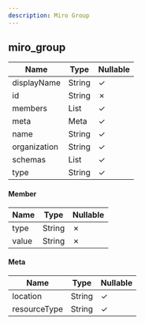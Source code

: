 ```yaml
---
description: Miro Group
---
```

miro_group
----------

| **Name**     | **Type**     | **Nullable** |
| ------------ | ------------ | ------------ |
| displayName  | String       | &check;      |
| id           | String       | &cross;      |
| members      | List<Member> | &check;      |
| meta         | Meta         | &check;      |
| name         | String       | &check;      |
| organization | String       | &check;      |
| schemas      | List<String> | &check;      |
| type         | String       | &check;      |

#### Member
| **Name** | **Type** | **Nullable** |
| -------- | -------- | ------------ |
| type     | String   | &cross;      |
| value    | String   | &cross;      |

#### Meta
| **Name**     | **Type** | **Nullable** |
| ------------ | -------- | ------------ |
| location     | String   | &check;      |
| resourceType | String   | &check;      |
